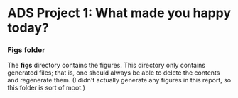 # ADS Project 1: What made you happy today?
### Figs folder

The **figs** directory contains the figures. This directory only contains generated files; that is, one should always be able to delete the contents and regenerate them. (I didn't actually generate any figures in this report, so this folder is sort of moot.)

